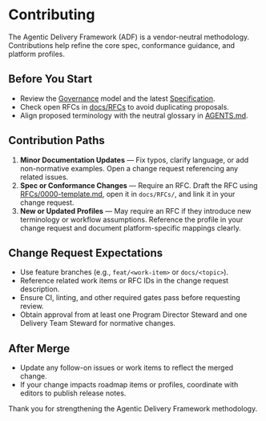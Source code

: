# Contributing

The Agentic Delivery Framework (ADF) is a vendor-neutral methodology. Contributions help refine the core spec, conformance guidance, and platform profiles.

## Before You Start

- Review the [Governance](GOVERNANCE.md) model and the latest [Specification](specs/spec.v0.0.20.md).
- Check open RFCs in [docs/RFCs](RFCs/README.md) to avoid duplicating proposals.
- Align proposed terminology with the neutral glossary in [AGENTS.md](../AGENTS.md).

## Contribution Paths

1. **Minor Documentation Updates** — Fix typos, clarify language, or add non-normative examples. Open a change request referencing any related issues.
2. **Spec or Conformance Changes** — Require an RFC. Draft the RFC using [RFCs/0000-template.md](RFCs/0000-template.md), open it in `docs/RFCs/`, and link it in your change request.
3. **New or Updated Profiles** — May require an RFC if they introduce new terminology or workflow assumptions. Reference the profile in your change request and document platform-specific mappings clearly.

## Change Request Expectations

- Use feature branches (e.g., `feat/<work-item>` or `docs/<topic>`).
- Reference related work items or RFC IDs in the change request description.
- Ensure CI, linting, and other required gates pass before requesting review.
- Obtain approval from at least one Program Director Steward and one Delivery Team Steward for normative changes.

## After Merge

- Update any follow-on issues or work items to reflect the merged change.
- If your change impacts roadmap items or profiles, coordinate with editors to publish release notes.

Thank you for strengthening the Agentic Delivery Framework methodology.
